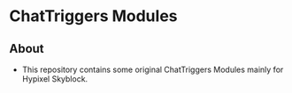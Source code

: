 # ChatTriggers Modules

## About

- This repository contains some original ChatTriggers Modules mainly for Hypixel Skyblock.